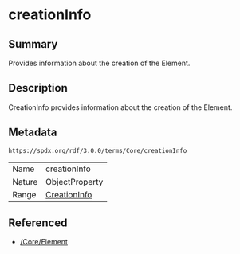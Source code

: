 <!-- Automatically generated by spec-parser v2.1.0 on 2024-06-17T15:44:58.460830+00:00 -->
<!-- SPDX-License-Identifier: Community-Spec-1.0 -->

# creationInfo

## Summary

Provides information about the creation of the Element.


## Description

CreationInfo provides information about the creation of the Element.


## Metadata

`https://spdx.org/rdf/3.0.0/terms/Core/creationInfo`


| | |
|---|---|
| Name | creationInfo |
| Nature | ObjectProperty |
| Range | [CreationInfo](../Classes/CreationInfo.md) |




## Referenced

- [/Core/Element](../../Core/Classes/Element.md)

